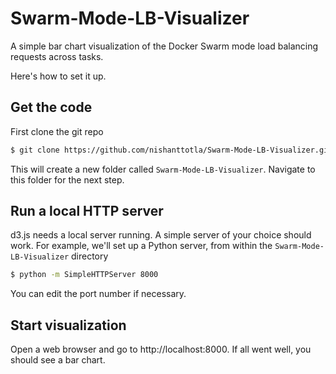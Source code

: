 # Swarm-Mode-LB-Visualizer
A simple bar chart visualization of the Docker Swarm mode load balancing requests across tasks.

Here's how to set it up.

## Get the code

First clone the git repo

```bash
$ git clone https://github.com/nishanttotla/Swarm-Mode-LB-Visualizer.git
```

This will create a new folder called `Swarm-Mode-LB-Visualizer`. Navigate to this folder for the next step.

## Run a local HTTP server

d3.js needs a local server running. A simple server of your choice should work. For example, we'll set up a Python server, from within the `Swarm-Mode-LB-Visualizer` directory

```bash
$ python -m SimpleHTTPServer 8000
```

You can edit the port number if necessary.

## Start visualization

Open a web browser and go to http://localhost:8000. If all went well, you should see a bar chart.